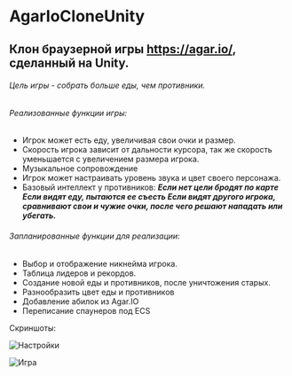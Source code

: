 # AgarIoCloneUnity

## Клон браузерной игры https://agar.io/, сделанный на Unity.

###### Цель игры - собрать больше еды, чем противники.

###### Реализованные функции игры:
- Игрок может есть еду, увеличивая свои очки и размер.
- Скорость игрока зависит от дальности курсора, так же скорость уменьшается с увеличением размера игрока.
- Музыкальное сопровождение
- Игрок может настраивать уровень звука и цвет своего персонажа.
- Базовый интеллект у противников:
 ***Если нет цели бродят по карте
 Если видят еду, пытаются ее съесть
 Если видят другого игрока, сравнивают свои и чужие очки, после чего решают нападать или убегать.***

 ###### Запланированные функции для реализации:
 - Выбор и отображение никнейма игрока.
 - Таблица лидеров и рекордов.
 - Создание новой еды и противников, после уничтожения старых.
 - Разнообразить цвет еды и противников
 - Добавление абилок из Agar.IO
 - Переписание спаунеров под ECS


Скриншоты:

![Настройки](https://ibb.co/30LtDkz)

![Игра](https://ibb.co/By85wDD)
